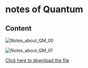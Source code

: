 # notes of Quantum
## Content
![Notes_about_QM_00](https://github.com/user-attachments/assets/324e21bd-2396-4e35-8149-786c8937dd72)

![Notes_about_QM_01](https://github.com/user-attachments/assets/3ac19dff-3f1d-4098-9354-bafc9d5173e8)

[Click here to download the file](./Notes_about_QM.pdf)
